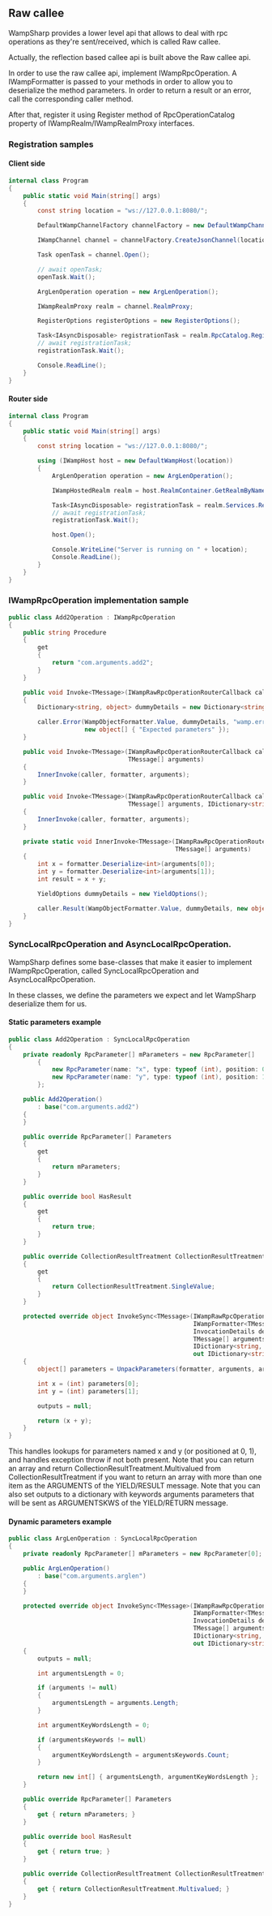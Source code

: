 ## Raw callee

WampSharp provides a lower level api that allows to deal with rpc operations as they're sent/received, which is called Raw callee.

Actually, the reflection based callee api is built above the Raw callee api.

In order to use the raw callee api, implement IWampRpcOperation. A IWampFormatter is passed to your methods in order to allow you to deserialize the method parameters. In order to return a result or an error, call the corresponding caller method.

After that, register it using Register method of RpcOperationCatalog property of IWampRealm/IWampRealmProxy interfaces.

### Registration samples

#### Client side

```csharp
internal class Program
{
    public static void Main(string[] args)
    {
        const string location = "ws://127.0.0.1:8080/";

        DefaultWampChannelFactory channelFactory = new DefaultWampChannelFactory();

        IWampChannel channel = channelFactory.CreateJsonChannel(location, "realm1");

        Task openTask = channel.Open();

        // await openTask;
        openTask.Wait();

        ArgLenOperation operation = new ArgLenOperation();

        IWampRealmProxy realm = channel.RealmProxy;

        RegisterOptions registerOptions = new RegisterOptions();

        Task<IAsyncDisposable> registrationTask = realm.RpcCatalog.Register(operation, registerOptions);
        // await registrationTask;
        registrationTask.Wait();

        Console.ReadLine();
    }
}
```

#### Router side


```csharp
internal class Program
{
    public static void Main(string[] args)
    {
        const string location = "ws://127.0.0.1:8080/";

        using (IWampHost host = new DefaultWampHost(location))
        {
            ArgLenOperation operation = new ArgLenOperation();

            IWampHostedRealm realm = host.RealmContainer.GetRealmByName("realm1");

            Task<IAsyncDisposable> registrationTask = realm.Services.RegisterCallee(operation);
            // await registrationTask;
            registrationTask.Wait();

            host.Open();

            Console.WriteLine("Server is running on " + location);
            Console.ReadLine();
        }
    }
}
```

### IWampRpcOperation implementation sample

```csharp
public class Add2Operation : IWampRpcOperation
{
    public string Procedure
    {
        get
        {
            return "com.arguments.add2";
        }
    }

    public void Invoke<TMessage>(IWampRawRpcOperationRouterCallback caller, IWampFormatter<TMessage> formatter, InvocationDetails details)
    {
        Dictionary<string, object> dummyDetails = new Dictionary<string, object>();

        caller.Error(WampObjectFormatter.Value, dummyDetails, "wamp.error.runtime_error",
                     new object[] { "Expected parameters" });
    }

    public void Invoke<TMessage>(IWampRawRpcOperationRouterCallback caller, IWampFormatter<TMessage> formatter, InvocationDetails details,
                                 TMessage[] arguments)
    {
        InnerInvoke(caller, formatter, arguments);
    }

    public void Invoke<TMessage>(IWampRawRpcOperationRouterCallback caller, IWampFormatter<TMessage> formatter, InvocationDetails details,
                                 TMessage[] arguments, IDictionary<string, TMessage> argumentsKeywords)
    {
        InnerInvoke(caller, formatter, arguments);
    }

    private static void InnerInvoke<TMessage>(IWampRawRpcOperationRouterCallback caller, IWampFormatter<TMessage> formatter,
                                              TMessage[] arguments)
    {
        int x = formatter.Deserialize<int>(arguments[0]);
        int y = formatter.Deserialize<int>(arguments[1]);
        int result = x + y;

        YieldOptions dummyDetails = new YieldOptions();

        caller.Result(WampObjectFormatter.Value, dummyDetails, new object[] { result });
    }
}
```

### SyncLocalRpcOperation and AsyncLocalRpcOperation.

WampSharp defines some base-classes that make it easier to implement IWampRpcOperation, called SyncLocalRpcOperation and AsyncLocalRpcOperation.

In these classes, we define the parameters we expect and let WampSharp deserialize them for us.

#### Static parameters example

```csharp
public class Add2Operation : SyncLocalRpcOperation
{
    private readonly RpcParameter[] mParameters = new RpcParameter[]
        {
            new RpcParameter(name: "x", type: typeof (int), position: 0),
            new RpcParameter(name: "y", type: typeof (int), position: 1)
        };

    public Add2Operation()
        : base("com.arguments.add2")
    {
    }

    public override RpcParameter[] Parameters
    {
        get
        {
            return mParameters;
        }
    }

    public override bool HasResult
    {
        get
        {
            return true;
        }
    }

    public override CollectionResultTreatment CollectionResultTreatment
    {
        get
        {
            return CollectionResultTreatment.SingleValue;
        }
    }

    protected override object InvokeSync<TMessage>(IWampRawRpcOperationRouterCallback caller,
                                                   IWampFormatter<TMessage> formatter,
                                                   InvocationDetails details,
                                                   TMessage[] arguments,
                                                   IDictionary<string, TMessage> argumentsKeywords,
                                                   out IDictionary<string, object> outputs)
    {
        object[] parameters = UnpackParameters(formatter, arguments, argumentsKeywords);

        int x = (int) parameters[0];
        int y = (int) parameters[1];

        outputs = null;

        return (x + y);
    }
}
```

This handles lookups for parameters named x and y (or positioned at 0, 1), and handles exception throw if not both present.
Note that you can return an array and return CollectionResultTreatment.Multivalued from CollectionResultTreatment if you want to return an array with more than one item as the ARGUMENTS of the YIELD/RESULT message.
Note that you can also set outputs to a dictionary with keywords arguments parameters that will be sent as ARGUMENTSKWS of the YIELD/RETURN message.

#### Dynamic parameters example

```csharp
public class ArgLenOperation : SyncLocalRpcOperation
{
    private readonly RpcParameter[] mParameters = new RpcParameter[0];

    public ArgLenOperation()
        : base("com.arguments.arglen")
    {
    }

    protected override object InvokeSync<TMessage>(IWampRawRpcOperationRouterCallback caller,
                                                   IWampFormatter<TMessage> formatter,
                                                   InvocationDetails details,
                                                   TMessage[] arguments,
                                                   IDictionary<string, TMessage> argumentsKeywords,
                                                   out IDictionary<string, object> outputs)
    {
        outputs = null;

        int argumentsLength = 0;

        if (arguments != null)
        {
            argumentsLength = arguments.Length;
        }

        int argumentKeyWordsLength = 0;

        if (argumentsKeywords != null)
        {
            argumentKeyWordsLength = argumentsKeywords.Count;
        }

        return new int[] { argumentsLength, argumentKeyWordsLength };
    }

    public override RpcParameter[] Parameters
    {
        get { return mParameters; }
    }

    public override bool HasResult
    {
        get { return true; }
    }

    public override CollectionResultTreatment CollectionResultTreatment
    {
        get { return CollectionResultTreatment.Multivalued; }
    }
}
```
